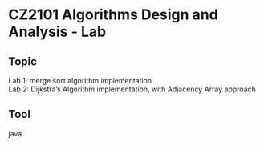 # CZ2101 Algorithms Design and Analysis - Lab

## Topic
Lab 1: merge sort algorithm implementation <br/>
Lab 2: Dijkstra’s Algorithm implementation, with Adjacency Array approach

## Tool
java
<br/>
